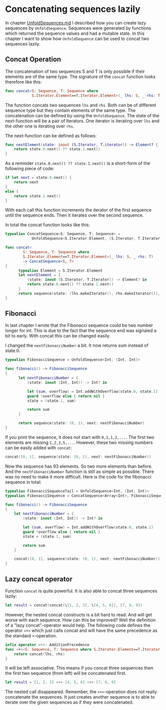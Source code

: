 # Concatenating sequences lazily
In chapter [UnfoldSequences.md][1] I described how you can create lazy sequences by `UnfoldSequence`. Sequences were generated by functions which returned the sequence values and had a mutable state.
In this chapter I want to show how `UnfoldSequence` can be used to concat two sequences lazily.

## Concat Operation
The concatenation of two sequences S and T is only possible if their elements are of the same type. The signature of the `concat` function looks therefore like this:

```Swift
func concat<S: Sequence, T: Sequence where
            S.Iterator.Element==T.Iterator.Element>(_ lhs: S, _ rhs: T) -> Result
``` 

The function concats two sequences `lhs` and `rhs`. Both can be of different sequence type but they contain elements of the same type. The concatenation can be defined by using the  `UnfoldSequence`. The state of the next-function will be a pair of Iterators. One iterator is iterating over `lhs` and the other one is iterating over  `rhs`.

The next-function can be defined as follows:

```Swift
func nextElement(state: inout (S.Iterator, T.iterator)) -> Element? {
    return state.0.next() ?? state.1.next()
}
```

As a reminder `state.0.next() ?? state.1.next()` is a short-form of the following piece of code:

```Swift
if let next = state.0.next() {
    return next
}
else {
    return state.1.next()
}
```

With each call this function increments the iterator of the first sequence until the sequence ends. Then it iterates over the second sequence.

In total the concat function looks like this:

```Swift
typealias ConcatSequence<S: Sequence, T: Sequence> = 
            UnfoldSequence<S.Iterator.Element, (S.Iterator, T.Iterator)>

func concat<
        S: Sequence, T: Sequence where 
        S.Iterator.Element==T.Iterator.Element>(_ lhs: S, _ rhs: T)
        -> ConcatSequence<S, T>
{
      typealias Element = S.Iterator.Element
      let nextElement = {
          (state: inout (S.Iterator, T.Iterator)) -> Element? in
          return state.0.next() ?? state.1.next()
      }
      return sequence(state: (lhs.makeIterator(), rhs.makeIterator()), next: nextElement)
}
```

## Fibonacci
In last chapter I wrote that the Fibonacci sequence could be two number longer for int. This is due to the fact that the sequence end was signaled a bit to early. With concat this can be changed easily.

I changed the `nextFibonacciNumber` a bit. It now returns sum instead of state.0.

```Swift
typealias FibonacciSequence = UnfoldSequence<Int, (Int, Int)>

func fibonacci() -> FibonacciSequence
{
      let nextFibonacciNumber = {
          (state: inout (Int, Int)) -> Int? in

          let (sum, overflow) = Int.addWithOverflow(state.0, state.1)
          guard !overflow else { return nil }
          state = (state.1, sum)

          return sum
      }

      return sequence(state: (0, 1), next: nextFibonacciNumber)
}
```

If you print the sequence, it does not start with `0,1,1,2,...`. The first two elements are missing `1,2,3,5,...`. However, these two missing numbers can be easily added with `concat`:

```Swift
concat([0, 1], sequence(state: (0, 1), next: nextFibonacciNumber))
```

Now the sequence has 93 elements. So two more elements than before. And the `nextFibonacciNumber` function is still as simple as possible. There was no need to make it more difficult. Here is the code for the fibonacci sequence in total:

```Swift
typealias FibonacciSequenceTail = UnfoldSequence<Int, (Int, Int)>
typealias FibonacciSequence = ConcatSequence<Array<Int>, FibonacciSequenceTail>

func fibonacci() -> FibonacciSequence
{
    let nextFibonacciNumber = {
        (state: inout (Int, Int)) -> Int? in

        let (sum, overflow) = Int.addWithOverflow(state.0, state.1)
        guard !overflow else { return nil }
        state = (state.1, sum)

        return sum
    }

    concat([0, 1], sequence(state: (0, 1), next: nextFibonacciNumber))
}
```


## Lazy concat operator
Function `concat` is quite powerful. It is also able to concat three sequences lazily:

```Swift
let result = concat(concat(\[1, 2, 3], \[4, 5, 6]), [7, 8, 9])
```

However, the nested concat constructs is a bit hard to read. And will get worse with each sequence. How can this be improved? Well the definition of a "lazy concat"-operator would help. The following code defines the operator `<+>` which just calls concat and will have the same precedence as the standard `+`-operation.

```Swift
infix operator <+>: AdditionPrecedence
func <+><S: Sequence, T: Sequence where S.Iterator.Element==T.Iterator.Element>(lhs: S, rhs: T) -> ConcatSequence<S, T> {
    return concat(lhs, rhs)
}
```

It will be left associative. This means if you concat three sequences then the first two sequence (from left) will be concatenated first. 

```Swift
let result = [1, 2, 3] <+> [4, 5, 6] <+> [7, 8, 9]
```

The nested call disappeared. Remember, the `<+>`-operation does not really concatenate the sequences. It just creates another sequence is to able to iterate over the given sequences as if they were concatenated.



[1]:	UnfoldSequences.md "UnfoldSequences.md"